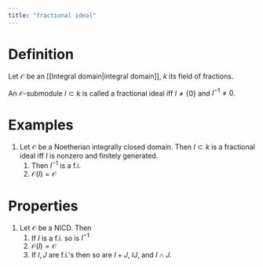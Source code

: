 ```yaml
---
title: "fractional ideal"
---
```


# Definition
Let $\mathcal{O}$ be an [[Integral domain|integral domain]], $k$ its field of fractions.

An $\mathcal{O}$-submodule $I\subset k$ is called a fractional ideal iff $I\neq \{0\}$ and $I^{-1}\neq 0$.

# Examples
1. Let $\mathcal{O}$ be a Noetherian integrally closed domain. Then $I\subset k$ is a fractional ideal iff $I$ is nonzero and finitely generated.
	1. Then $I^{-1}$ is a f.i.
	2. $\mathcal{O}(I)=\mathcal{O}$

# Properties
1. Let $\mathcal{O}$ be a NICD. Then 
	1. If $I$ is a f.i. so is $I^{-1}$
	2. $\mathcal{O}(I)=\mathcal{O}$
	3. If $I, J$ are f.i.'s then so are $I+J$, $IJ$, and $I\cap J$.